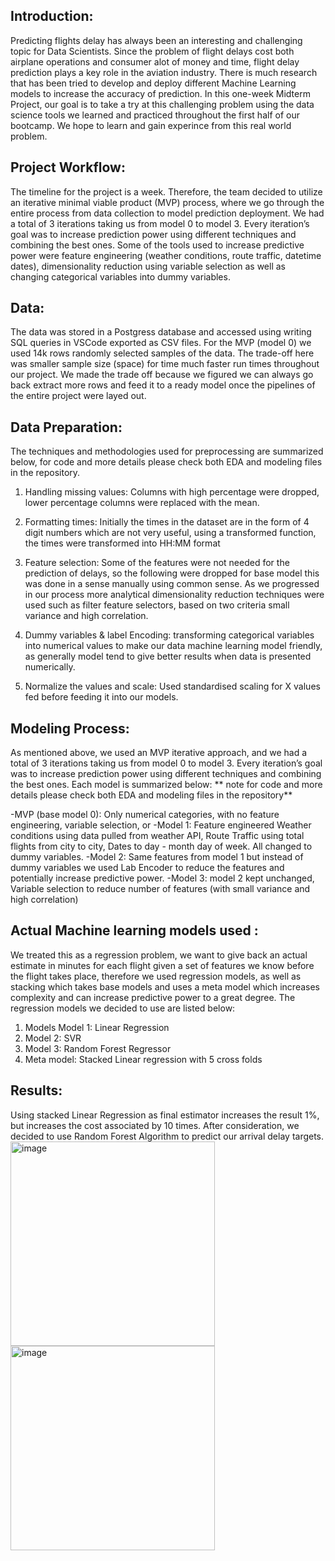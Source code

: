 ## Introduction:

Predicting flights delay has always been an interesting and challenging topic for Data Scientists. Since the problem of flight delays cost both airplane operations and consumer alot of money and time, flight delay prediction plays a key role in the aviation industry. There is much research that has been tried to develop and deploy different Machine Learning models to increase the accuracy of prediction. In this one-week Midterm Project, our goal is to take a try at this challenging problem using the data science tools we learned and practiced throughout the first half of our bootcamp. We hope to learn and gain experince from this real world problem.



## Project Workflow:

The timeline for the project is a week. Therefore, the team decided to utilize an iterative minimal viable product (MVP) process, where we go through the entire process from data collection to model prediction deployment. We had a total of 3 iterations taking us from model 0 to model 3. Every iteration’s goal was to increase prediction power using different techniques and combining the best ones. Some of the tools used to increase predictive power were feature engineering (weather conditions, route traffic, datetime dates), dimensionality reduction using variable selection as well as changing categorical variables into dummy variables.

## Data: 

The data was stored in a Postgress database and accessed using writing SQL queries in VSCode exported as CSV files. For the MVP (model 0) we used 14k rows randomly selected samples of the data. The trade-off here was smaller sample size (space) for time much faster run times throughout our project. We made the trade off because we figured we can always go back extract more rows and feed it to a ready model once the pipelines of the entire project were layed out.

## Data Preparation: 

The techniques and methodologies used for preprocessing are summarized below, for code and more details please check both EDA and modeling files in the repository. 

1.	Handling missing values: Columns with high percentage were dropped, lower percentage columns were replaced with the mean. 

2.	Formatting times: Initially the times in the dataset are in the form of 4 digit numbers which are not very useful, using a transformed function, the times were transformed into HH:MM format

3.	Feature selection:  Some of the features were not needed for the prediction of delays, so the following were dropped for base model this was done in a sense manually using common sense. As we progressed in our process more analytical dimensionality reduction techniques were used such as filter feature selectors, based on two criteria small variance and high correlation. 

4.	Dummy variables & label Encoding: transforming categorical variables into numerical values to make our data machine learning model friendly, as generally model tend to give better results when data is presented numerically. 

5.	Normalize the values and scale: Used standardised scaling for X values fed before feeding it into our models.

## Modeling Process:

As mentioned above, we used an MVP iterative approach, and we had a total of 3 iterations taking us from model 0 to model 3. Every iteration’s goal was to increase prediction power using different techniques and combining the best ones. Each model is summarized below:
** note for code and more details please check both EDA and modeling files in the repository** 

 -MVP (base model 0):  Only numerical categories, with no feature engineering, variable selection, or 
 -Model 1: Feature engineered Weather conditions using data pulled from weather API, Route Traffic using total flights from city to city, Dates to day -   month day of week. All changed to dummy variables. 
 -Model 2:  Same features from model 1 but instead of dummy variables we used Lab Encoder to reduce the features and potentially increase predictive       power. 
 -Model 3:  model 2 kept unchanged, Variable selection to reduce number of features (with small variance and high correlation)
 
 

## Actual Machine learning models used :

We treated this as a regression problem, we want to give back an actual estimate in minutes for each flight given a set of features we know before the flight takes place, therefore we used regression models, as well as stacking which takes base models and uses a meta model which increases complexity and can increase predictive power to a great degree. The regression models we decided to use are listed below: 


1.	Models Model 1: Linear Regression 
2.	Model 2: SVR 
3.	Model 3: Random Forest Regressor
4. Meta model: Stacked Linear regression with 5 cross folds


## Results: 
Using stacked Linear Regression as final estimator increases the result 1%, but increases the cost associated by 10 times. After consideration, we decided to use Random Forest Algorithm to predict our arrival delay targets.
<img width="327" alt="image" src="https://user-images.githubusercontent.com/56262986/188336117-f2566e1f-16a8-467a-8920-b877aa5e9dcc.png">
<img width="327" alt="image" src="https://user-images.githubusercontent.com/56262986/188336119-8ce6df22-fe96-4be7-b9a5-40b5596493e7.png">




